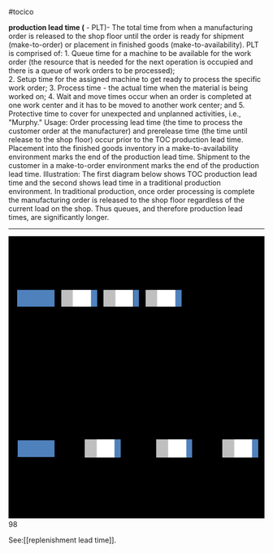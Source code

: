 #tocico

<b>production lead time (</b> - PLT)- The total time from when a manufacturing order is released to the shop floor until the order is ready for shipment (make-to-order) or placement in finished goods (make-to-availability).  PLT is comprised of: 1.  Queue time for a machine to be available for the work order (the resource that is needed for the next 
operation is occupied and there is a queue of work orders to be processed);  
2.  Setup time for the assigned machine to get ready to process the specific work order;  3.  Process time - the actual time when the material is being worked on; 4.  Wait and move times occur when an order is completed at one work center and it has to be moved to 
another work center; and 
5.  Protective time to cover for unexpected and unplanned activities, i.e., "Murphy." 
Usage: Order processing lead time (the time to process the customer order at the manufacturer) and prerelease time (the time until release to the shop floor) occur prior to the TOC production lead time.  Placement into the finished goods inventory in a make-to-availability environment marks the end of the production lead time.  Shipment to the customer in a make-to-order environment marks the end of the production lead time.
Illustration:  The first diagram below shows TOC production lead time and the second shows lead time in a traditional production environment.  In traditional production, once order processing is complete the manufacturing order is released to the shop floor regardless of the current load on the shop.  Thus queues, and therefore production lead times, are significantly longer. 
<hr/>
<img src="./tocico_dictionary_2nd_editio-98_1.png"/>
98 
 
 



See:[[replenishment lead time]].
